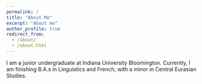 ```yaml
---
permalink: /
title: "About Me"
excerpt: "About me"
author_profile: true
redirect_from: 
  - /about/
  - /about.html
---
```


I am a junior undergraduate at Indiana University Bloomington. Currently, I am finishing B.A.s in Linguistics and French, with a minor in Central Eurasian Studies. 


